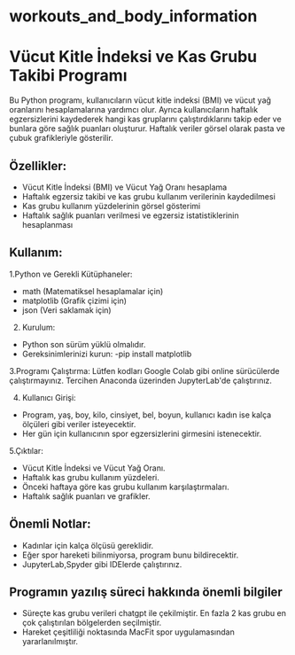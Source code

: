 # workouts_and_body_information
# Vücut Kitle İndeksi ve Kas Grubu Takibi Programı
Bu Python programı, kullanıcıların vücut kitle indeksi (BMI) ve vücut yağ oranlarını hesaplamalarına yardımcı olur. 
Ayrıca kullanıcıların haftalık egzersizlerini kaydederek hangi kas gruplarını çalıştırdıklarını takip eder ve bunlara göre sağlık puanları oluşturur.
Haftalık veriler görsel olarak pasta ve çubuk grafikleriyle gösterilir.

## Özellikler:

* Vücut Kitle İndeksi (BMI) ve Vücut Yağ Oranı hesaplama
* Haftalık egzersiz takibi ve kas grubu kullanım verilerinin kaydedilmesi
* Kas grubu kullanım yüzdelerinin görsel gösterimi
* Haftalık sağlık puanları verilmesi ve egzersiz istatistiklerinin hesaplanması
  
## Kullanım:
1.Python ve Gerekli Kütüphaneler:
* math (Matematiksel hesaplamalar için)
* matplotlib (Grafik çizimi için)
* json (Veri saklamak için)

2. Kurulum:
* Python son sürüm yüklü olmalıdır.
* Gereksinimlerinizi kurun:
  -pip install matplotlib

3.Programı Çalıştırma:
Lütfen kodları Google Colab gibi online sürücülerde çalıştırmayınız.
Tercihen Anaconda üzerinden JupyterLab'de çalıştırınız.

4. Kullanıcı Girişi:
* Program, yaş, boy, kilo, cinsiyet, bel, boyun, kullanıcı kadın ise kalça ölçüleri gibi veriler isteyecektir.
* Her gün için kullanıcının spor egzersizlerini girmesini istenecektir.

5.Çıktılar:
* Vücut Kitle İndeksi ve Vücut Yağ Oranı.
* Haftalık kas grubu kullanım yüzdeleri.
* Önceki haftaya göre kas grubu kullanım karşılaştırmaları.
* Haftalık sağlık puanları ve grafikler.

## Önemli Notlar:
* Kadınlar için kalça ölçüsü gereklidir.
* Eğer spor hareketi bilinmiyorsa, program bunu bildirecektir.
* JupyterLab,Spyder gibi IDElerde çalıştırınız.


## Programın yazılış süreci hakkında önemli bilgiler
* Süreçte kas grubu verileri chatgpt ile çekilmiştir. En fazla 2 kas grubu en çok çalıştırılan bölgelerden seçilmiştir.
* Hareket çeşitliliği noktasında MacFit spor uygulamasından yararlanılmıştır.
